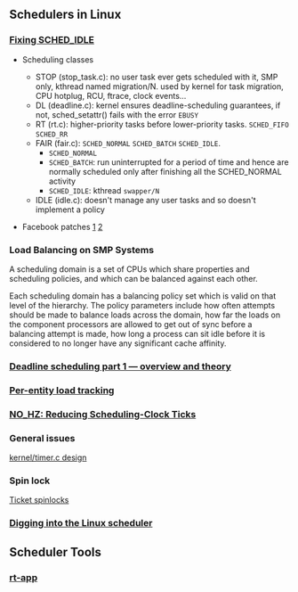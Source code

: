 ## Schedulers in Linux


### [Fixing SCHED_IDLE](https://lwn.net/Articles/805317/)
- Scheduling classes
  - STOP (stop_task.c): no user task ever gets scheduled with it, SMP only, kthread named migration/N. used by kernel for task migration, CPU hotplug, RCU, ftrace, clock events...
  - DL (deadline.c): kernel ensures deadline-scheduling guarantees, if not, sched_setattr() fails with the error `EBUSY`
  - RT (rt.c): higher-priority tasks before lower-priority tasks. `SCHED_FIFO` `SCHED_RR`
  - FAIR (fair.c): `SCHED_NORMAL` `SCHED_BATCH` `SCHED_IDLE`.
    - `SCHED_NORMAL`
    - `SCHED_BATCH`: run uninterrupted for a period of time and hence are normally scheduled only after finishing all the SCHED_NORMAL activity
    - `SCHED_IDLE`: kthread `swapper/N`
  - IDLE (idle.c): doesn't manage any user tasks and so doesn't implement a policy

- Facebook patches [1](https://lore.kernel.org/lkml/20190408214539.2705660-1-songliubraving@fb.com/) [2](https://lore.kernel.org/lkml/2E7A1CDA-0384-474E-9011-5B209A1A58DF@fb.com/xxxxxxxxx)

### Load Balancing on SMP Systems
A scheduling domain is a set of CPUs which share properties and scheduling policies, and which can be balanced against each other.

Each scheduling domain has a balancing policy set which is valid on that level of the hierarchy. The policy parameters include how often attempts should be made to balance loads across the domain, how far the loads on the component processors are allowed to get out of sync before a balancing attempt is made, how long a process can sit idle before it is considered to no longer have any significant cache affinity.



### [Deadline scheduling part 1 — overview and theory](https://lwn.net/Articles/743740/)

### [Per-entity load tracking](https://lwn.net/Articles/531853/)

### [NO_HZ: Reducing Scheduling-Clock Ticks](https://www.kernel.org/doc/Documentation/timers/NO_HZ.txt)

### General issues
[kernel/timer.c design](https://lwn.net/Articles/156329/)

### Spin lock
[Ticket spinlocks](https://lwn.net/Articles/267968/)


### [Digging into the Linux scheduler](https://deepdives.medium.com/digging-into-linux-scheduler-47a32ad5a0a8)


## Scheduler Tools
### [rt-app](https://github.com/scheduler-tools/rt-app)
